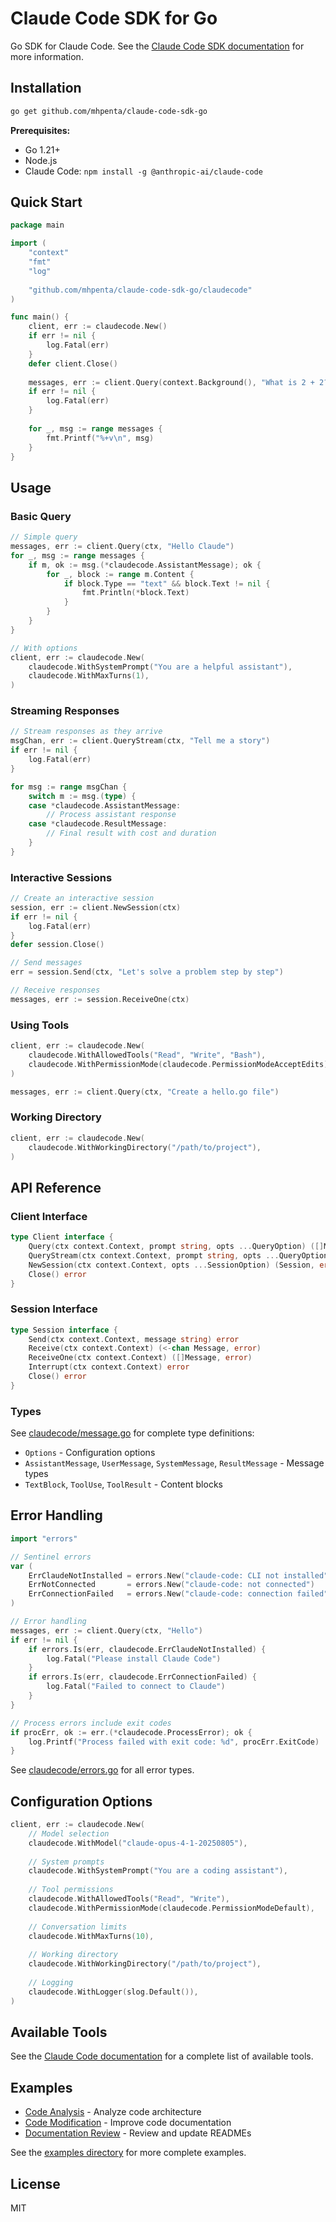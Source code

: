 # Claude Code SDK for Go

Go SDK for Claude Code. See the [Claude Code SDK documentation](https://docs.anthropic.com/en/docs/claude-code/sdk) for more information.

## Installation

```bash
go get github.com/mhpenta/claude-code-sdk-go
```

**Prerequisites:**
- Go 1.21+
- Node.js 
- Claude Code: `npm install -g @anthropic-ai/claude-code`

## Quick Start

```go
package main

import (
    "context"
    "fmt"
    "log"
    
    "github.com/mhpenta/claude-code-sdk-go/claudecode"
)

func main() {
    client, err := claudecode.New()
    if err != nil {
        log.Fatal(err)
    }
    defer client.Close()
    
    messages, err := client.Query(context.Background(), "What is 2 + 2?")
    if err != nil {
        log.Fatal(err)
    }
    
    for _, msg := range messages {
        fmt.Printf("%+v\n", msg)
    }
}
```

## Usage

### Basic Query

```go
// Simple query
messages, err := client.Query(ctx, "Hello Claude")
for _, msg := range messages {
    if m, ok := msg.(*claudecode.AssistantMessage); ok {
        for _, block := range m.Content {
            if block.Type == "text" && block.Text != nil {
                fmt.Println(*block.Text)
            }
        }
    }
}

// With options
client, err := claudecode.New(
    claudecode.WithSystemPrompt("You are a helpful assistant"),
    claudecode.WithMaxTurns(1),
)
```

### Streaming Responses

```go
// Stream responses as they arrive
msgChan, err := client.QueryStream(ctx, "Tell me a story")
if err != nil {
    log.Fatal(err)
}

for msg := range msgChan {
    switch m := msg.(type) {
    case *claudecode.AssistantMessage:
        // Process assistant response
    case *claudecode.ResultMessage:
        // Final result with cost and duration
    }
}
```

### Interactive Sessions

```go
// Create an interactive session
session, err := client.NewSession(ctx)
if err != nil {
    log.Fatal(err)
}
defer session.Close()

// Send messages
err = session.Send(ctx, "Let's solve a problem step by step")

// Receive responses
messages, err := session.ReceiveOne(ctx)
```

### Using Tools

```go
client, err := claudecode.New(
    claudecode.WithAllowedTools("Read", "Write", "Bash"),
    claudecode.WithPermissionMode(claudecode.PermissionModeAcceptEdits),
)

messages, err := client.Query(ctx, "Create a hello.go file")
```

### Working Directory

```go
client, err := claudecode.New(
    claudecode.WithWorkingDirectory("/path/to/project"),
)
```

## API Reference

### Client Interface

```go
type Client interface {
    Query(ctx context.Context, prompt string, opts ...QueryOption) ([]Message, error)
    QueryStream(ctx context.Context, prompt string, opts ...QueryOption) (<-chan Message, error)
    NewSession(ctx context.Context, opts ...SessionOption) (Session, error)
    Close() error
}
```

### Session Interface

```go
type Session interface {
    Send(ctx context.Context, message string) error
    Receive(ctx context.Context) (<-chan Message, error)
    ReceiveOne(ctx context.Context) ([]Message, error)
    Interrupt(ctx context.Context) error
    Close() error
}
```

### Types

See [claudecode/message.go](claudecode/message.go) for complete type definitions:
- `Options` - Configuration options
- `AssistantMessage`, `UserMessage`, `SystemMessage`, `ResultMessage` - Message types
- `TextBlock`, `ToolUse`, `ToolResult` - Content blocks

## Error Handling

```go
import "errors"

// Sentinel errors
var (
    ErrClaudeNotInstalled = errors.New("claude-code: CLI not installed")
    ErrNotConnected       = errors.New("claude-code: not connected")
    ErrConnectionFailed   = errors.New("claude-code: connection failed")
)

// Error handling
messages, err := client.Query(ctx, "Hello")
if err != nil {
    if errors.Is(err, claudecode.ErrClaudeNotInstalled) {
        log.Fatal("Please install Claude Code")
    }
    if errors.Is(err, claudecode.ErrConnectionFailed) {
        log.Fatal("Failed to connect to Claude")
    }
}

// Process errors include exit codes
if procErr, ok := err.(*claudecode.ProcessError); ok {
    log.Printf("Process failed with exit code: %d", procErr.ExitCode)
}
```

See [claudecode/errors.go](claudecode/errors.go) for all error types.

## Configuration Options

```go
client, err := claudecode.New(
    // Model selection
    claudecode.WithModel("claude-opus-4-1-20250805"),
    
    // System prompts
    claudecode.WithSystemPrompt("You are a coding assistant"),
    
    // Tool permissions
    claudecode.WithAllowedTools("Read", "Write"),
    claudecode.WithPermissionMode(claudecode.PermissionModeDefault),
    
    // Conversation limits
    claudecode.WithMaxTurns(10),
    
    // Working directory
    claudecode.WithWorkingDirectory("/path/to/project"),
    
    // Logging
    claudecode.WithLogger(slog.Default()),
)
```

## Available Tools

See the [Claude Code documentation](https://docs.anthropic.com/en/docs/claude-code/settings#tools-available-to-claude) for a complete list of available tools.

## Examples

- [Code Analysis](examples/analyze-sdk/) - Analyze code architecture
- [Code Modification](examples/improve-comment/) - Improve code documentation
- [Documentation Review](examples/review-readmes/) - Review and update READMEs

See the [examples directory](examples/) for more complete examples.

## License

MIT